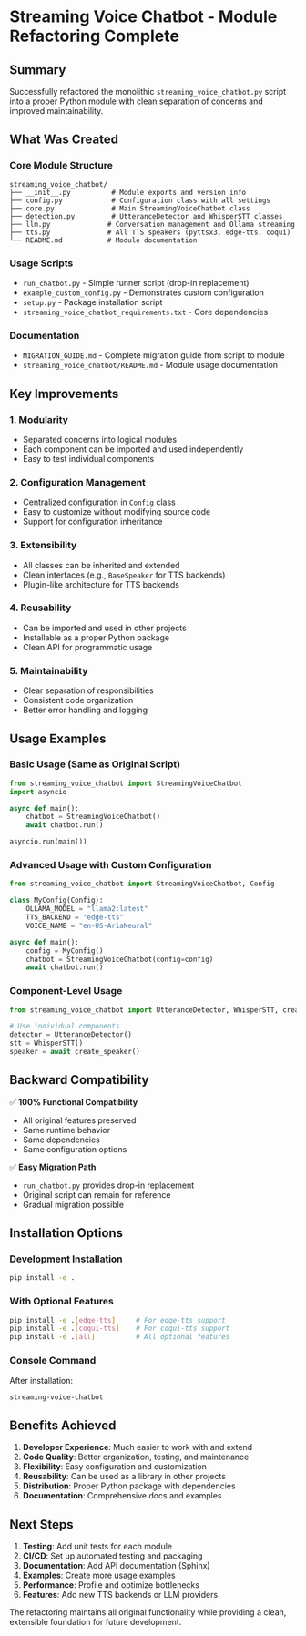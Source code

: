 # Streaming Voice Chatbot - Module Refactoring Complete

## Summary

Successfully refactored the monolithic `streaming_voice_chatbot.py` script into a proper Python module with clean separation of concerns and improved maintainability.

## What Was Created

### Core Module Structure
```
streaming_voice_chatbot/
├── __init__.py          # Module exports and version info
├── config.py            # Configuration class with all settings
├── core.py              # Main StreamingVoiceChatbot class
├── detection.py         # UtteranceDetector and WhisperSTT classes
├── llm.py              # Conversation management and Ollama streaming
├── tts.py              # All TTS speakers (pyttsx3, edge-tts, coqui)
└── README.md           # Module documentation
```

### Usage Scripts
- `run_chatbot.py` - Simple runner script (drop-in replacement)
- `example_custom_config.py` - Demonstrates custom configuration
- `setup.py` - Package installation script
- `streaming_voice_chatbot_requirements.txt` - Core dependencies

### Documentation
- `MIGRATION_GUIDE.md` - Complete migration guide from script to module
- `streaming_voice_chatbot/README.md` - Module usage documentation

## Key Improvements

### 1. **Modularity**
- Separated concerns into logical modules
- Each component can be imported and used independently
- Easy to test individual components

### 2. **Configuration Management**
- Centralized configuration in `Config` class
- Easy to customize without modifying source code
- Support for configuration inheritance

### 3. **Extensibility**
- All classes can be inherited and extended
- Clean interfaces (e.g., `BaseSpeaker` for TTS backends)
- Plugin-like architecture for TTS backends

### 4. **Reusability**
- Can be imported and used in other projects
- Installable as a proper Python package
- Clean API for programmatic usage

### 5. **Maintainability**
- Clear separation of responsibilities
- Consistent code organization
- Better error handling and logging

## Usage Examples

### Basic Usage (Same as Original Script)
```python
from streaming_voice_chatbot import StreamingVoiceChatbot
import asyncio

async def main():
    chatbot = StreamingVoiceChatbot()
    await chatbot.run()

asyncio.run(main())
```

### Advanced Usage with Custom Configuration
```python
from streaming_voice_chatbot import StreamingVoiceChatbot, Config

class MyConfig(Config):
    OLLAMA_MODEL = "llama2:latest"
    TTS_BACKEND = "edge-tts"
    VOICE_NAME = "en-US-AriaNeural"

async def main():
    config = MyConfig()
    chatbot = StreamingVoiceChatbot(config=config)
    await chatbot.run()
```

### Component-Level Usage
```python
from streaming_voice_chatbot import UtteranceDetector, WhisperSTT, create_speaker

# Use individual components
detector = UtteranceDetector()
stt = WhisperSTT()
speaker = await create_speaker()
```

## Backward Compatibility

✅ **100% Functional Compatibility**
- All original features preserved
- Same runtime behavior
- Same dependencies
- Same configuration options

✅ **Easy Migration Path**
- `run_chatbot.py` provides drop-in replacement
- Original script can remain for reference
- Gradual migration possible

## Installation Options

### Development Installation
```bash
pip install -e .
```

### With Optional Features
```bash
pip install -e .[edge-tts]     # For edge-tts support
pip install -e .[coqui-tts]    # For coqui-tts support  
pip install -e .[all]          # All optional features
```

### Console Command
After installation:
```bash
streaming-voice-chatbot
```

## Benefits Achieved

1. **Developer Experience**: Much easier to work with and extend
2. **Code Quality**: Better organization, testing, and maintenance
3. **Flexibility**: Easy configuration and customization
4. **Reusability**: Can be used as a library in other projects
5. **Distribution**: Proper Python package with dependencies
6. **Documentation**: Comprehensive docs and examples

## Next Steps

1. **Testing**: Add unit tests for each module
2. **CI/CD**: Set up automated testing and packaging
3. **Documentation**: Add API documentation (Sphinx)
4. **Examples**: Create more usage examples
5. **Performance**: Profile and optimize bottlenecks
6. **Features**: Add new TTS backends or LLM providers

The refactoring maintains all original functionality while providing a clean, extensible foundation for future development.
